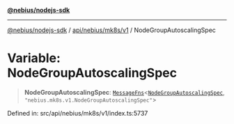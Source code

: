 [**@nebius/nodejs-sdk**](../../../../../README.md)

***

[@nebius/nodejs-sdk](../../../../../README.md) / [api/nebius/mk8s/v1](../README.md) / NodeGroupAutoscalingSpec

# Variable: NodeGroupAutoscalingSpec

> **NodeGroupAutoscalingSpec**: [`MessageFns`](../../../../../runtime/protos/core/interfaces/MessageFns.md)\<[`NodeGroupAutoscalingSpec`](../interfaces/NodeGroupAutoscalingSpec.md), `"nebius.mk8s.v1.NodeGroupAutoscalingSpec"`\>

Defined in: src/api/nebius/mk8s/v1/index.ts:5737
